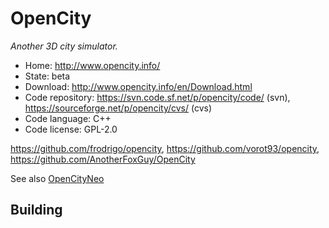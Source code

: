 # OpenCity

_Another 3D city simulator._

- Home: http://www.opencity.info/
- State: beta
- Download: http://www.opencity.info/en/Download.html
- Code repository: https://svn.code.sf.net/p/opencity/code/ (svn), https://sourceforge.net/p/opencity/cvs/ (cvs)
- Code language: C++
- Code license: GPL-2.0

https://github.com/frodrigo/opencity, https://github.com/vorot93/opencity, https://github.com/AnotherFoxGuy/OpenCity

See also [OpenCityNeo](https://github.com/icecoolinux/opencityneo)

## Building
